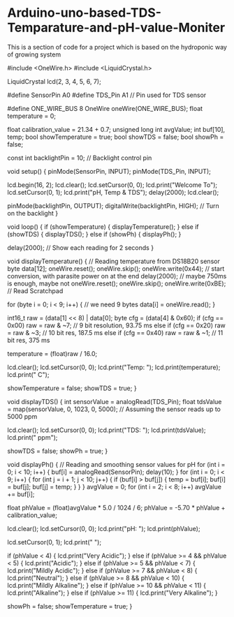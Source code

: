 # Arduino-uno-based-TDS-Temparature-and-pH-value-Moniter
This is a section of code for a project which is based on the hydroponic way of growing system 

#include <OneWire.h>
#include <LiquidCrystal.h>

LiquidCrystal lcd(2, 3, 4, 5, 6, 7);

#define SensorPin A0
#define TDS_Pin A1 // Pin used for TDS sensor

#define ONE_WIRE_BUS 8
OneWire oneWire(ONE_WIRE_BUS);
float temperature = 0;

float calibration_value = 21.34 + 0.7;
unsigned long int avgValue;
int buf[10], temp;
bool showTemperature = true;
bool showTDS = false;
bool showPh = false;

const int backlightPin = 10; // Backlight control pin

void setup() {
  pinMode(SensorPin, INPUT);
  pinMode(TDS_Pin, INPUT);

  lcd.begin(16, 2);
  lcd.clear();
  lcd.setCursor(0, 0);
  lcd.print("Welcome To");
  lcd.setCursor(0, 1);
  lcd.print("pH, Temp & TDS");
  delay(2000);
  lcd.clear();

  pinMode(backlightPin, OUTPUT);
  digitalWrite(backlightPin, HIGH); // Turn on the backlight
}

void loop() {
  if (showTemperature) {
    displayTemperature();
  } else if (showTDS) {
    displayTDS();
  } else if (showPh) {
    displayPh();
  }

  delay(2000); // Show each reading for 2 seconds
}

void displayTemperature() {
  // Reading temperature from DS18B20 sensor
  byte data[12];
  oneWire.reset();
  oneWire.skip();
  oneWire.write(0x44); // start conversion, with parasite power on at the end
  delay(2000);         // maybe 750ms is enough, maybe not
  oneWire.reset();
  oneWire.skip();
  oneWire.write(0xBE); // Read Scratchpad

  for (byte i = 0; i < 9; i++) { // we need 9 bytes
    data[i] = oneWire.read();
  }

  int16_t raw = (data[1] << 8) | data[0];
  byte cfg = (data[4] & 0x60);
  if (cfg == 0x00) raw = raw & ~7; // 9 bit resolution, 93.75 ms
  else if (cfg == 0x20) raw = raw & ~3; // 10 bit res, 187.5 ms
  else if (cfg == 0x40) raw = raw & ~1; // 11 bit res, 375 ms

  temperature = (float)raw / 16.0;

  lcd.clear();
  lcd.setCursor(0, 0);
  lcd.print("Temp: ");
  lcd.print(temperature);
  lcd.print(" C");

  showTemperature = false;
  showTDS = true;
}

void displayTDS() {
  int sensorValue = analogRead(TDS_Pin);
  float tdsValue = map(sensorValue, 0, 1023, 0, 5000); // Assuming the sensor reads up to 5000 ppm

  lcd.clear();
  lcd.setCursor(0, 0);
  lcd.print("TDS: ");
  lcd.print(tdsValue);
  lcd.print(" ppm");

  showTDS = false;
  showPh = true;
}

void displayPh() {
  // Reading and smoothing sensor values for pH
  for (int i = 0; i < 10; i++) {
    buf[i] = analogRead(SensorPin);
    delay(10);
  }
  for (int i = 0; i < 9; i++) {
    for (int j = i + 1; j < 10; j++) {
      if (buf[i] > buf[j]) {
        temp = buf[i];
        buf[i] = buf[j];
        buf[j] = temp;
      }
    }
  }
  avgValue = 0;
  for (int i = 2; i < 8; i++) avgValue += buf[i];

  float phValue = (float)avgValue * 5.0 / 1024 / 6;
  phValue = -5.70 * phValue + calibration_value;

  lcd.clear();
  lcd.setCursor(0, 0);
  lcd.print("pH: ");
  lcd.print(phValue);

  lcd.setCursor(0, 1);
  lcd.print(" ");

  if (phValue < 4) {
    lcd.print("Very Acidic");
  } else if (phValue >= 4 && phValue < 5) {
    lcd.print("Acidic");
  } else if (phValue >= 5 && phValue < 7) {
    lcd.print("Mildly Acidic");
  } else if (phValue >= 7 && phValue < 8) {
    lcd.print("Neutral");
  } else if (phValue >= 8 && phValue < 10) {
    lcd.print("Mildly Alkaline");
  } else if (phValue >= 10 && phValue < 11) {
    lcd.print("Alkaline");
  } else if (phValue >= 11) {
    lcd.print("Very Alkaline");
  }

  showPh = false;
  showTemperature = true;
}
